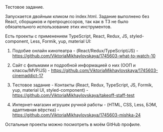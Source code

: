 Тестовое задание.

Запускается двойным кликом по index.html.
Задание выполнено без React, сборщиков и препроцессоров, так как в ТЗ не было обязательного использование этих инструментов.

Есть проекты с применением TypeScript, React, Redux, JS, styled-component, Less,  Formik, yup, material UI:

1)  Подобие онлайн кинотеатра - (React/Redux/TypeScript/JS) -
https://github.com/ViktoriaMikhaylovskaya/1745603-what-to-watch-10

2) Сайт с фильмами и подробной информацией о них (ООП и классы/MVP/JS) -
https://github.com/ViktoriaMikhaylovskaya/1745603-cinemaddict-17

3) Tестовое задание - Контакты (React, Redux, TypeScript, JS, Formik, yup, material UI, styled-component) -
https://github.com/ViktoriaMikhaylovskaya/takeoff-staff-test

4) Интернет-магазин игрушек ручной работы - (HTML, CSS, Less, БЭМ, aдаптивная вёрстка) -
https://github.com/ViktoriaMikhaylovskaya/1745603-mishka-24

Остальные проекты можно посмотреть в моём GitHub профиле.
